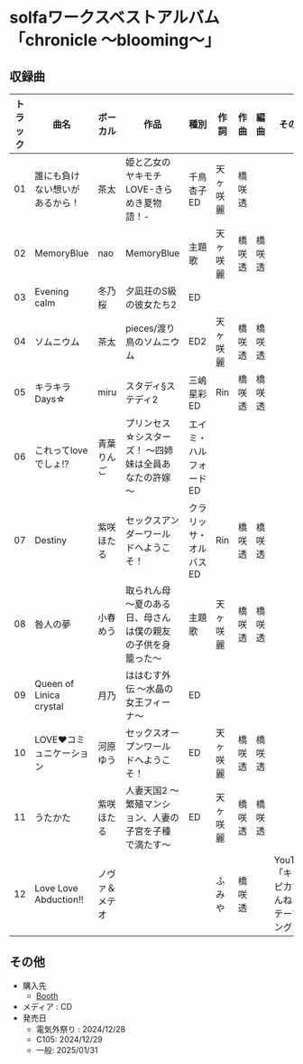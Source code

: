 # solfaワークスベストアルバム「chronicle ～blooming～」

## 収録曲

| トラック | 曲名 | ボーカル | 作品 | 種別 | 作詞 | 作曲 | 編曲 | その他 | 年 |
|---|---|---|---|---|---|---|---|---|---|
| 01 | 誰にも負けない想いがあるから！ | 茶太 | 姫と乙女のヤキモチLOVE-きらめき夏物語！- | 千鳥杏子ED | 天ヶ咲麗 | 橋咲透 |  |  | 2020 |
| 02 | MemoryBlue | nao | MemoryBlue | 主題歌 | 天ヶ咲麗 | 橋咲透 | 橋咲透 |  | 2023 |
| 03 | Evening calm | 冬乃桜 | 夕凪荘のS級の彼女たち2 | ED |  |  |  |  | 2023 |
| 04 | ソムニウム | 茶太 | pieces/渡り鳥のソムニウム | ED2 | 天ヶ咲麗 | 橋咲透 | 橋咲透 |  | 2019 |
| 05 | キラキラDays☆ | miru | スタディ§ステディ2 | 三嶋星彩ED | Rin | 橋咲透 | 橋咲透 |  | 2022 |
| 06 | これってloveでしょ!? | 青葉りんご | プリンセス☆シスターズ！ ～四姉妹は全員あなたの許嫁～ | エイミ・ハルフォードED |  |  |  |  | 2021 |
| 07 | Destiny | 紫咲ほたる | セックスアンダーワールドへようこそ！ | クラリッサ・オルバスED | Rin | 橋咲透 | 橋咲透 |  | 2021 |
| 08 | 咎人の夢 | 小春めう | 取られん母 ～夏のある日、母さんは僕の親友の子供を身籠った～ | 主題歌 | 天ヶ咲麗 | 橋咲透 | 橋咲透 |  | 2024 |
| 09 | Queen of Linica crystal | 月乃 | ははむす外伝 〜水晶の女王フィーナ〜 | ED |  |  |  |  | 2023 |
| 10 | LOVE❤コミュニケーション | 河原ゆう | セックスオープンワールドへようこそ！ | ED | 天ヶ咲麗 | 橋咲透 | 橋咲透 |  | 2019 |
| 11 | うたかた | 紫咲ほたる | 人妻天国2 〜繁殖マンション、人妻の子宮を子種で満たす〜 | ED | 天ヶ咲麗 | 橋咲透 | 橋咲透 |  | 2024 |
| 12 | Love Love Abduction!! | ノヴァ＆メテオ |  |  | ふみや | 橋咲透 |  | YouTube「キラ☆ピカちゃんねる」テーマソング | 2020 |

## その他

- 購入先
     - [Booth](https://booth.pm/ja/items/6387009)
- メディア : CD
- 発売日
    - 電気外祭り : 2024/12/28 
    - C105: 2024/12/29
    - 一般: 2025/01/31